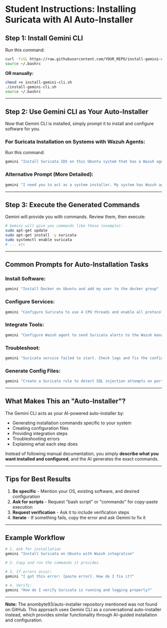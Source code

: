 # Student Instructions: Installing Suricata with AI Auto-Installer

## Step 1: Install Gemini CLI

Run this command:
```bash
curl -fsSL https://raw.githubusercontent.com/YOUR_REPO/install-gemini-cli.sh | bash
source ~/.bashrc
```

**OR manually:**
```bash
chmod +x install-gemini-cli.sh
./install-gemini-cli.sh
source ~/.bashrc
```

---

## Step 2: Use Gemini CLI as Your Auto-Installer

Now that Gemini CLI is installed, simply prompt it to install and configure software for you.

### For Suricata Installation on Systems with Wazuh Agents:

Run this command:
```bash
gemini "Install Suricata IDS on this Ubuntu system that has a Wazuh agent already installed. Configure Suricata to log network traffic to /var/log/suricata/ and integrate it with the Wazuh agent by configuring the ossec.conf file to monitor Suricata's eve.json logs. Enable all ET Open rulesets and configure network interface monitoring. Show me the exact commands to run."
```

### Alternative Prompt (More Detailed):

```bash
gemini "I need you to act as a system installer. My system has Wazuh agent installed. Please provide the complete bash script to: 1) Install Suricata IDS, 2) Configure it to monitor network interface eth0 or the default interface, 3) Enable network logging to eve.json format, 4) Update Wazuh agent's ossec.conf to monitor /var/log/suricata/eve.json, 5) Download and enable Emerging Threats rules, 6) Restart both Suricata and Wazuh agent services. Make it copy-paste ready."
```

---

## Step 3: Execute the Generated Commands

Gemini will provide you with commands. Review them, then execute:

```bash
# Gemini will give you commands like these (example):
sudo apt-get update
sudo apt-get install -y suricata
sudo systemctl enable suricata
# ... etc
```

---

## Common Prompts for Auto-Installation Tasks

### Install Software:
```bash
gemini "Install Docker on Ubuntu and add my user to the docker group"
```

### Configure Services:
```bash
gemini "Configure Suricata to use 4 CPU threads and enable all protocol analyzers"
```

### Integrate Tools:
```bash
gemini "Configure Wazuh agent to send Suricata alerts to the Wazuh manager at IP 192.168.1.100"
```

### Troubleshoot:
```bash
gemini "Suricata service failed to start. Check logs and fix the configuration issue"
```

### Generate Config Files:
```bash
gemini "Create a Suricata rule to detect SQL injection attempts on port 80 and 443"
```

---

## What Makes This an "Auto-Installer"?

The Gemini CLI acts as your AI-powered auto-installer by:
- Generating installation commands specific to your system
- Creating configuration files
- Providing integration steps
- Troubleshooting errors
- Explaining what each step does

Instead of following manual documentation, you simply **describe what you want installed and configured**, and the AI generates the exact commands.

---

## Tips for Best Results

1. **Be specific** - Mention your OS, existing software, and desired configuration
2. **Ask for scripts** - Request "bash script" or "commands" for copy-paste execution
3. **Request verification** - Ask it to include verification steps
4. **Iterate** - If something fails, copy the error and ask Gemini to fix it

---

## Example Workflow

```bash
# 1. Ask for installation
gemini "Install Suricata on Ubuntu with Wazuh integration"

# 2. Copy and run the commands it provides

# 3. If errors occur:
gemini "I got this error: [paste error]. How do I fix it?"

# 4. Verify:
gemini "How do I verify Suricata is running and logging properly?"
```

---

**Note:** The anombyte93/auto-installer repository mentioned was not found on GitHub. This approach uses Gemini CLI as a conversational auto-installer instead, which provides similar functionality through AI-guided installation and configuration.
